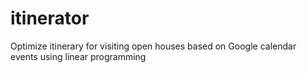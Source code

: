 # itinerator

Optimize itinerary for visiting open houses based on Google calendar events using linear programming
